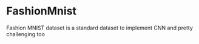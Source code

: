 # FashionMnist
Fashion MNIST dataset is a standard dataset to implement CNN and pretty challenging too
